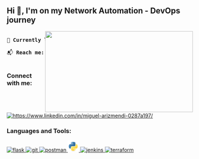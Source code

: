 <h2 align="left">Hi 👋, I'm on my Network Automation - DevOps journey </h2>
<img align="right" height="220px" width="400px" src="https://miro.medium.com/v2/resize:fit:1400/0*bV6AQdCcj_2w_3u4.png">




<pre> 
🚀 <strong>Currently learning:</strong> &nbsp  DevNet Certification Path
  
📬 <strong>Reach me:</strong> &nbsp  eng.miguelaz@gmail.com
 
</pre>

<h3 align="left">Connect with me:</h3>
    <p align="left">
        <a href="https://www.linkedin.com/in/miguel-arizmendi-0287a197" target="blank"><img align="center" src="https://raw.githubusercontent.com/rahuldkjain/github-profile-readme-generator/master/src/images/icons/Social/linked-in-alt.svg" alt="https://www.linkedin.com/in/miguel-arizmendi-0287a197/" height="30" width="40" /></a>
    </p>

<h3 align="left">Languages and Tools:</h3>
    <p align="left"> 
        <a href="https://flask.palletsprojects.com/" target="_blank" rel="noreferrer"> <img src="https://www.pngfind.com/pngs/m/128-1286693_flask-framework-logo-svg-hd-png-download.png" alt="flask" width="30" height="30"/> </a> <a href="https://git-scm.com/" target="_blank" rel="noreferrer"> <img src="https://www.vectorlogo.zone/logos/git-scm/git-scm-icon.svg" alt="git" width="30" height="30"/> </a> <a href="https://postman.com" target="_blank" rel="noreferrer"> <img src="https://www.vectorlogo.zone/logos/getpostman/getpostman-icon.svg" alt="postman" width="30" height="30"/> </a> <a href="https://www.python.org" target="_blank" rel="noreferrer"> <img src="https://raw.githubusercontent.com/devicons/devicon/master/icons/python/python-original.svg" alt="python" width="30" height="30/> <a href="https://www.jenkins.io/" target="_blank" rel="noreferrer"> <img src="https://www.vectorlogo.zone/logos/jenkins/jenkins-icon.svg" alt="jenkins" width="30" height="30"/>  </a> <a href="https://www.terraform.io/" target="_blank" rel="noreferrer"> <img src="https://www.vectorlogo.zone/logos/terraformio/terraformio-icon.svg" alt="terraform" width="30" height="30"/> </a> </a>
    </p>

    
